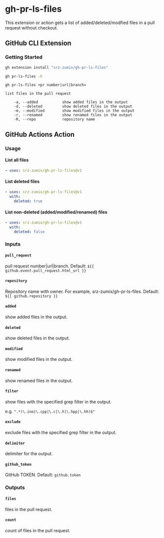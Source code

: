 # gh-pr-ls-files

This extension or action gets a list of added/deleted/modfied files in a pull request without checkout.

## GitHub CLI Extension

### Getting Started

```sh
gh extension install "srz-zumix/gh-pr-ls-files"
```

```sh
gh pr-ls-files -h
```

```text
gh pr-ls-files <pr number|url|branch>
    
list files in the pull request

    -a, --added           show added files in the output
    -d, --deleted         show deleted files in the output
    -m, --modified        show modified files in the output
    -r, --renamed         show renamed files in the output
    -R, --repo            repository name
```

## GitHub Actions Action

### Usage

#### List all files

```yaml
- uses: srz-zumix/gh-pr-ls-files@v1
```

#### List deleted files

```yaml
- uses: srz-zumix/gh-pr-ls-files@v1
  with:
    deleted: true
```

#### List non-deleted (added/modified/renamed) files

```yaml
- uses: srz-zumix/gh-pr-ls-files@v1
  with:
    deleted: false
```

### Inputs

#### `pull_request`

pull request number|url|branch. Default: `${{ github.event.pull_request.html_url }}`

#### `repository`

Repository name with owner. For example, srz-zumix/gh-pr-ls-files. Default: `${{ github.repository }}`

#### `added`

show added files in the output.

#### `deleted`

show deleted files in the output.

#### `modified`

show modified files in the output.

#### `renamed`

show renamed files in the output.

#### `filter`

show files with the specified grep filter in the output.

e.g. `".*(\.ino|\.cpp|\.c|\.h|\.hpp|\.hh)$"`

#### `exclude`

exclude files with the specified grep filter in the output.

#### `delimiter`

delimiter for the output.

#### `github_token`

GitHub TOKEN. Default: `github.token`

### Outputs

#### `files`

files in the pull request.

#### `count`

count of files in the pull request.
